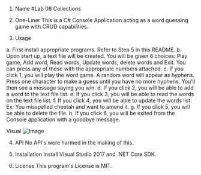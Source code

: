1. Name 
#Lab 08 Collections

2. One-Liner
This is a C# Console Application acting as a word guessing game with CRUD capabilities.

3. Usage

a. First install appropriate programs. Refer to Step 5 in this README.
b. Upon start up, a text file will be created. You will be given 6 choices: Play game, Add word, Read words, Update words, delete words and Exit. You can press any of these with the appropriate numbers attached.
c. If you click 1, you will play the word game. A random word will appear as hyphens. Press one character to make a guess until you have no more hyphens. You'll then see a message saying you win.
d. If you click 2, you will be able to add a word to the text file list.
e. If you click 3, you will be able to read the words on the text file list.
f. If you click 4, you will be able to update the words list. Ex: You misspelled cheetah and want to amend it.
g. If you click 5, you will be able to delete the file.
h. If you click 6, you will be exited from the Console application with a goodbye message.

Visual
![Image](asset/Lab03.JPG)

4. API
No API's were harmed in the making of this.

5. Installation
Install Visual Studio 2017 and .NET Core SDK.

6. License
This program's License is MIT.